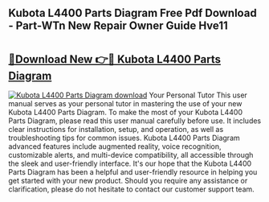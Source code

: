 ## Kubota L4400 Parts Diagram Free Pdf Download - Part-WTn New Repair Owner Guide Hve11

# <h2><a href="http://dfmvfu.blite.top/?on=Kubota+L4400+Parts+Diagram">🔗Download New 👉🔴 Kubota L4400 Parts Diagram</a></h2>

[![Kubota L4400 Parts Diagram download](https://i.imgur.com/lujVjoI.png)](http://dfmvfu.blite.top/?on=Kubota+L4400+Parts+Diagram)
Your Personal Tutor This user manual serves as your personal tutor in mastering the use of your new Kubota L4400 Parts Diagram. To make the most of your Kubota L4400 Parts Diagram, please read this user manual carefully before use. It includes clear instructions for installation, setup, and operation, as well as troubleshooting tips for common issues. Kubota L4400 Parts Diagram advanced features include augmented reality, voice recognition, customizable alerts, and multi-device compatibility, all accessible through the sleek and user-friendly interface. It's our hope that the Kubota L4400 Parts Diagram has been a helpful and user-friendly resource in helping you get started with your new product. Should you require any assistance or clarification, please do not hesitate to contact our customer support team.
